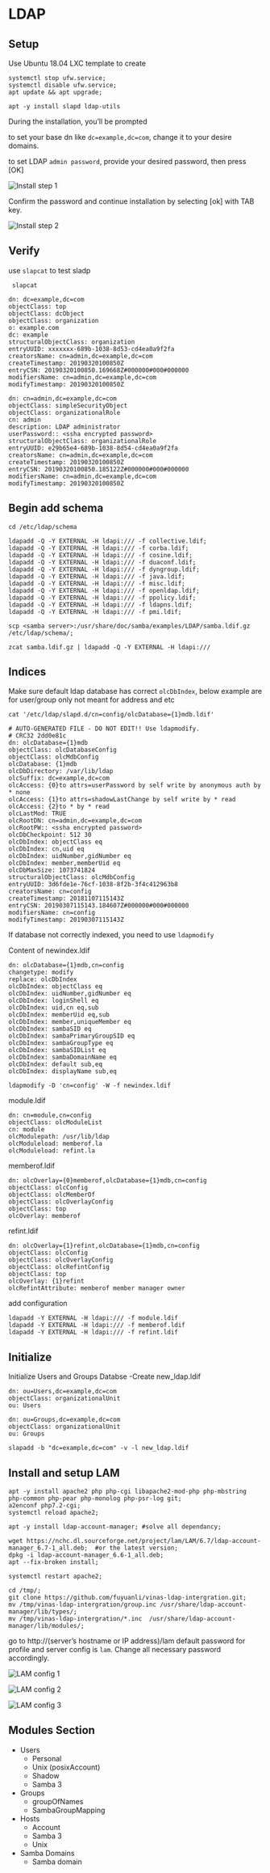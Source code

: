 # LDAP

## Setup

Use Ubuntu 18.04 LXC template to create

```shell
systemctl stop ufw.service;
systemctl disable ufw.service;
apt update && apt upgrade;

apt -y install slapd ldap-utils
```

During the installation, you’ll be prompted

to set your base dn like `dc=example,dc=com`, change it to your desire domains.

to set LDAP `admin password`, provide your desired password, then press [OK]

![Install step 1](images/ldap-001.png?raw=true "Install step 1")

Confirm the password and continue installation by selecting [ok] with TAB key.

![Install step 2](images/ldap-002.png?raw=true "Install step 2")

## Verify

use `slapcat` to test sladp

```shell
 slapcat

dn: dc=example,dc=com
objectClass: top
objectClass: dcObject
objectClass: organization
o: example.com
dc: example
structuralObjectClass: organization
entryUUID: xxxxxxx-689b-1038-8d53-cd4ea0a9f2fa
creatorsName: cn=admin,dc=example,dc=com
createTimestamp: 20190320100850Z
entryCSN: 20190320100850.169668Z#000000#000#000000
modifiersName: cn=admin,dc=example,dc=com
modifyTimestamp: 20190320100850Z

dn: cn=admin,dc=example,dc=com
objectClass: simpleSecurityObject
objectClass: organizationalRole
cn: admin
description: LDAP administrator
userPassword:: <ssha encrypted password>
structuralObjectClass: organizationalRole
entryUUID: e29b65e4-689b-1038-8d54-cd4ea0a9f2fa
creatorsName: cn=admin,dc=example,dc=com
createTimestamp: 20190320100850Z
entryCSN: 20190320100850.185122Z#000000#000#000000
modifiersName: cn=admin,dc=example,dc=com
modifyTimestamp: 20190320100850Z
```

## Begin add schema

```shell
cd /etc/ldap/schema

ldapadd -Q -Y EXTERNAL -H ldapi:/// -f collective.ldif;
ldapadd -Q -Y EXTERNAL -H ldapi:/// -f corba.ldif; 
ldapadd -Q -Y EXTERNAL -H ldapi:/// -f cosine.ldif; 
ldapadd -Q -Y EXTERNAL -H ldapi:/// -f duaconf.ldif; 
ldapadd -Q -Y EXTERNAL -H ldapi:/// -f dyngroup.ldif; 
ldapadd -Q -Y EXTERNAL -H ldapi:/// -f java.ldif; 
ldapadd -Q -Y EXTERNAL -H ldapi:/// -f misc.ldif; 
ldapadd -Q -Y EXTERNAL -H ldapi:/// -f openldap.ldif; 
ldapadd -Q -Y EXTERNAL -H ldapi:/// -f ppolicy.ldif; 
ldapadd -Q -Y EXTERNAL -H ldapi:/// -f ldapns.ldif; 
ldapadd -Q -Y EXTERNAL -H ldapi:/// -f pmi.ldif; 

scp <samba server>:/usr/share/doc/samba/examples/LDAP/samba.ldif.gz /etc/ldap/schema/;

zcat samba.ldif.gz | ldapadd -Q -Y EXTERNAL -H ldapi:///
```

## Indices

Make sure default ldap database has correct `olcDbIndex`, below example are for user/group only not meant for address and etc

```shell
cat '/etc/ldap/slapd.d/cn=config/olcDatabase={1}mdb.ldif'

# AUTO-GENERATED FILE - DO NOT EDIT!! Use ldapmodify.
# CRC32 2dd0e81c
dn: olcDatabase={1}mdb
objectClass: olcDatabaseConfig
objectClass: olcMdbConfig
olcDatabase: {1}mdb
olcDbDirectory: /var/lib/ldap
olcSuffix: dc=example,dc=com
olcAccess: {0}to attrs=userPassword by self write by anonymous auth by * none
olcAccess: {1}to attrs=shadowLastChange by self write by * read
olcAccess: {2}to * by * read
olcLastMod: TRUE
olcRootDN: cn=admin,dc=example,dc=com
olcRootPW:: <ssha encrypted password>
olcDbCheckpoint: 512 30
olcDbIndex: objectClass eq
olcDbIndex: cn,uid eq
olcDbIndex: uidNumber,gidNumber eq
olcDbIndex: member,memberUid eq
olcDbMaxSize: 1073741824
structuralObjectClass: olcMdbConfig
entryUUID: 3d6fde1e-76cf-1038-8f2b-3f4c412963b8
creatorsName: cn=config
createTimestamp: 20181107115143Z
entryCSN: 20190307115143.184607Z#000000#000#000000
modifiersName: cn=config
modifyTimestamp: 20190307115143Z
```

If database not correctly indexed, you need to use `ldapmodify`

Content of newindex.ldif

```shell
dn: olcDatabase={1}mdb,cn=config
changetype: modify
replace: olcDbIndex
olcDbIndex: objectClass eq
olcDbIndex: uidNumber,gidNumber eq
olcDbIndex: loginShell eq
olcDbIndex: uid,cn eq,sub
olcDbIndex: memberUid eq,sub
olcDbIndex: member,uniqueMember eq
olcDbIndex: sambaSID eq
olcDbIndex: sambaPrimaryGroupSID eq
olcDbIndex: sambaGroupType eq
olcDbIndex: sambaSIDList eq
olcDbIndex: sambaDomainName eq
olcDbIndex: default sub,eq
olcDbIndex: displayName sub,eq
```

```shell
ldapmodify -D 'cn=config' -W -f newindex.ldif
```

module.ldif

```ldif
dn: cn=module,cn=config
objectClass: olcModuleList
cn: module
olcModulepath: /usr/lib/ldap
olcModuleload: memberof.la
olcModuleload: refint.la
```

memberof.ldif

```ldif
dn: olcOverlay={0}memberof,olcDatabase={1}mdb,cn=config
objectClass: olcConfig
objectClass: olcMemberOf
objectClass: olcOverlayConfig
objectClass: top
olcOverlay: memberof
```

refint.ldif

```shell
dn: olcOverlay={1}refint,olcDatabase={1}mdb,cn=config
objectClass: olcConfig
objectClass: olcOverlayConfig
objectClass: olcRefintConfig
objectClass: top
olcOverlay: {1}refint
olcRefintAttribute: memberof member manager owner
```

add configuration

```shell
ldapadd -Y EXTERNAL -H ldapi:/// -f module.ldif
ldapadd -Y EXTERNAL -H ldapi:/// -f memberof.ldif
ldapadd -Y EXTERNAL -H ldapi:/// -f refint.ldif
```

## Initialize

Initialize Users and Groups Databse -Create new_ldap.ldif

```ldif
dn: ou=Users,dc=example,dc=com
objectClass: organizationalUnit
ou: Users

dn: ou=Groups,dc=example,dc=com
objectClass: organizationalUnit
ou: Groups
```

```shell
slapadd -b "dc=example,dc=com" -v -l new_ldap.ldif
```

## Install and setup LAM

```shell
apt -y install apache2 php php-cgi libapache2-mod-php php-mbstring php-common php-pear php-monolog php-psr-log git;
a2enconf php7.2-cgi;
systemctl reload apache2;

apt -y install ldap-account-manager; #solve all dependancy;

wget https://nchc.dl.sourceforge.net/project/lam/LAM/6.7/ldap-account-manager_6.7-1_all.deb;  #or the latest version;
dpkg -i ldap-account-manager_6.6-1_all.deb;
apt --fix-broken install;

systemctl restart apache2;

cd /tmp/;
git clone https://github.com/fuyuanli/vinas-ldap-intergration.git;
mv /tmp/vinas-ldap-intergration/group.inc /usr/share/ldap-account-manager/lib/types/;
mv /tmp/vinas-ldap-intergration/*.inc  /usr/share/ldap-account-manager/lib/modules/;
```

go to  http://(server’s hostname or IP address)/lam  default password for profile and server config is `lam`.  Change all necessary password accordingly.

![LAM config 1](images/lam-001.png?raw=true "LAM config 1")

![LAM config 2](images/lam-002.png?raw=true "LAM config 2")

![LAM config 3](images/lam-003.png?raw=true "LAM config 3")

## Modules Section

* Users
  * Personal
  * Unix (posixAccount)
  * Shadow
  * Samba 3
* Groups
  * groupOfNames
  * SambaGroupMapping
* Hosts
  * Account
  * Samba 3
  * Unix
* Samba Domains
  * Samba domain
